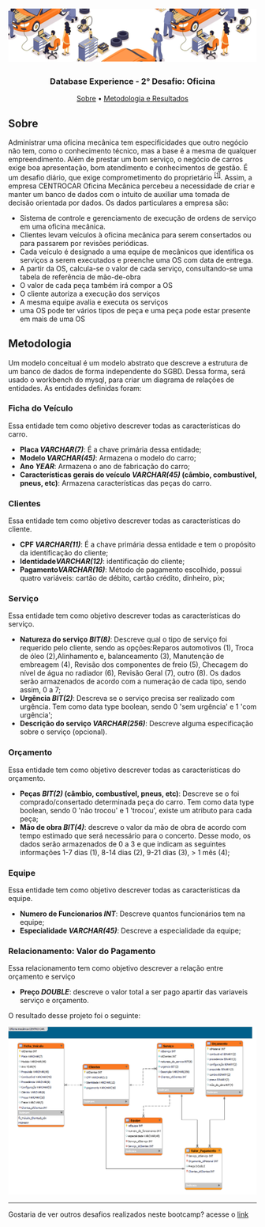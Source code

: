 <h1 align="center">
<h1 align="center">
  <br>
  <img src="https://github.com/CatarinaRRF/bootcamp_database_experience_DIO/blob/ac7385587b590488a94a9203ddf42483064c681d/Desafio-OFICINA/media/banner_oficina.png" alt="logo" >
</h1>

<h3 align="center"> Database Experience - 2° Desafio: Oficina</h3>

</p>

<p align="center">
  <a href="#sobre">Sobre</a> •
  <a href="#metodologia">Metodologia e Resultados</a>

## Sobre 
Administrar uma oficina mecânica tem especificidades que outro negócio não tem, como o conhecimento técnico, mas a base é a mesma de qualquer empreendimento. Além de prestar um bom serviço, o negócio de carros exige boa apresentação, bom atendimento e conhecimentos de gestão. É um desafio diário, que exige comprometimento do proprietário <sup><a href='https://chiptronic.com.br/blog/10-dicas-para-vencer-os-desafios-cotidianos-de-uma-oficina-mecanica'>[1]</a></sup>. Assim, a empresa CENTROCAR Oficina Mecânica percebeu a necessidade de criar e manter um banco de dados com o intuito de auxiliar uma tomada de decisão orientada por dados. Os dados particulares a empresa são:

* Sistema de controle e gerenciamento de execução de ordens de serviço em uma oficina mecânica.
* Clientes levam veículos à oficina mecânica para serem consertados ou para passarem por revisões periódicas.
* Cada veículo é designado a uma equipe de mecânicos que identifica os serviços a serem executados e preenche uma OS com data de entrega.
* A partir da OS, calcula-se o valor de cada serviço, consultando-se uma tabela de referência de mão-de-obra
* O valor de cada peça também irá compor a OS
* O cliente autoriza a execução dos serviços
* A mesma equipe avalia e executa os serviços
* uma OS pode ter vários tipos de peça e uma peça pode estar presente em mais de uma OS

## Metodologia
Um modelo conceitual é um modelo abstrato que descreve a estrutura de um banco de dados de forma independente do SGBD. Dessa forma, será usado o workbench do mysql, para criar um diagrama de relações de entidades. As entidades definidas foram:

### Ficha do Veículo
Essa entidade tem como objetivo descrever todas as características do carro.
* <b>Placa <i>VARCHAR(7)</i></b>: É a chave primária dessa entidade;
* <b>Modelo <i>VARCHAR(45)</i></b>: Armazena o modelo do carro;
* <b>Ano <i>YEAR</i></b>: Armazena o ano de fabricação do carro;
* <b>Características gerais do veículo <i>VARCHAR(45)</i> (câmbio, combustível, pneus, etc)</b>: Armazena características das peças do carro.

### Clientes
Essa entidade tem como objetivo descrever todas as características do cliente.
* <b>CPF <i>VARCHAR(11)</i></b>: É a chave primária dessa entidade e tem o propósito da identificação do cliente;
* <b>Identidade<i>VARCHAR(12)</i></b>: identificação do cliente;
* <b>Pagamento<i>VARCHAR(16)</i></b>: Método de pagamento escolhido, possui quatro variáveis: cartão de débito, cartão crédito, dinheiro, pix;

### Serviço
Essa entidade tem como objetivo descrever todas as características do serviço.
* <b>Natureza do serviço <i>BIT(8)</i></b>: Descreve qual o tipo de serviço foi requerido pelo cliente, sendo as opções:Reparos automotivos (1), Troca de óleo (2),Alinhamento e, balanceamento (3), Manutenção de embreagem (4), Revisão dos componentes de freio (5), Checagem do nível de água no radiador (6), Revisão Geral (7), outro (8). Os dados serão armazenados de acordo com a numeração de cada tipo, sendo assim, 0 a 7;
* <b>Urgência <i>BIT(2)</i></b>: Descreva se o serviço precisa ser realizado com urgência. Tem como data type boolean, sendo 0 'sem urgência' e 1 'com urgência';
* <b>Descrição do serviço <i>VARCHAR(256)</i></b>: Descreve alguma especificação sobre o serviço (opcional).

### Orçamento
Essa entidade tem como objetivo descrever todas as características do orçamento.
* <b>Peças <i>BIT(2)</i> (câmbio, combustível, pneus, etc)</b>: Descreve se o foi comprado/consertado determinada peça do carro. Tem como data type boolean, sendo 0 'não trocou' e 1 'trocou', existe um atributo para cada peça;
* <b>Mão de obra <i>BIT(4)</i></b>: descreve o valor da mão de obra de acordo com tempo estimado que será necessário para o concerto. Desse modo, os dados serão armazenados de 0 a 3 e que indicam as seguintes informações 1-7 dias (1), 8-14 dias (2), 9-21 dias (3), > 1 mês (4);

### Equipe
Essa entidade tem como objetivo descrever todas as características da equipe.
* <b>Numero de Funcionarios <i>INT</i></b>: Descreve quantos funcionários tem na equipe;
* <b>Especialidade <i>VARCHAR(45)</i></b>: Descreve a especialidade da equipe;

### Relacionamento: Valor do Pagamento
Essa relacionamento tem como objetivo descrever a relação entre orçamento e serviço 
* <b>Preço <i>DOUBLE</i></b>: descreve o valor total a ser pago apartir das variaveis serviço e orçamento.

O resultado desse projeto foi o seguinte:


<img src='https://github.com/CatarinaRRF/bootcamp_database_experience_DIO/blob/905fa0eda99642ff1f9e1896d2e76d068da59655/Desafio-OFICINA/media/projeto_conceitual_db_centro_car.png'>

<hr>
Gostaria de ver outros desafios realizados neste bootcamp? acesse o <a href='https://github.com/CatarinaRRF/bootcamp_database_experience_DIO'>link</a>
